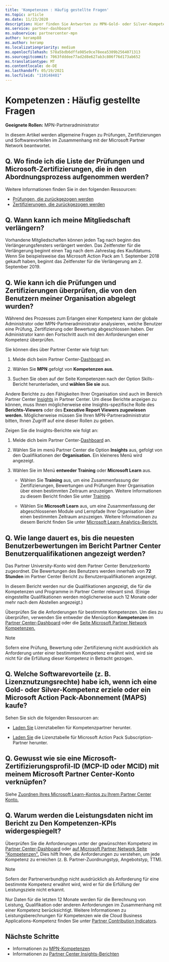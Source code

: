 ```yaml
---
title: 'Kompetenzen : Häufig gestellte Fragen'
ms.topic: article
ms.date: 11/23/2020
description: Hier finden Sie Antworten zu MPN-Gold- oder Silver-Kompetenzen, ablaufen, verlängern oder aktivieren von Lizenzen für Azure, Cloud, Visual Studio, technische Und Supportvorteile.
ms.service: partner-dashboard
ms.subservice: partnercenter-mpn
author: keramp88
ms.author: keramp
ms.localizationpriority: medium
ms.openlocfilehash: 578a5bdb6dffa985e9ce78eea5309b2564071313
ms.sourcegitcommit: 7063fdddee77ad2d8e627ab3c806f76d173ab652
ms.translationtype: MT
ms.contentlocale: de-DE
ms.lasthandoff: 05/19/2021
ms.locfileid: "110148481"
---
```

# <a name="competencies---frequently-asked-questions"></a>Kompetenzen : Häufig gestellte Fragen

**Geeignete Rollen:** MPN-Partneradministrator

In diesem Artikel werden allgemeine Fragen zu Prüfungen, Zertifizierungen und Softwarevorteilen im Zusammenhang mit der Microsoft Partner Network beantwortet.

## <a name="q-where-can-i-find-the-list-of-exams-and-microsoft-certifications-being-retired"></a>Q. Wo finde ich die Liste der Prüfungen und Microsoft-Zertifizierungen, die in den Abordnungsprozess aufgenommen werden?

Weitere Informationen finden Sie in den folgenden Ressourcen:

- [Prüfungen, die zurückgezogen werden](/learn/certifications/retired-certification-exams)
- [Zertifizierungen, die zurückgezogen werden](/learn/certifications/retired-certifications)

## <a name="q-when-can-i-renew-my-membership"></a>Q. Wann kann ich meine Mitgliedschaft verlängern?

Vorhandene Mitgliedschaften können jeden Tag nach beginn des Verlängerungsfensters verlängert werden. Das Zeitfenster für die Verlängerung beginnt einen Tag nach dem Jahrestag des Kaufdatums. Wenn Sie beispielsweise das Microsoft Action Pack am 1. September 2018 gekauft haben, beginnt das Zeitfenster für die Verlängerung am 2. September 2019.

## <a name="q-how-can-i-verify-the-exams-and-certifications-taken-by-my-organizations-users"></a>Q. Wie kann ich die Prüfungen und Zertifizierungen überprüfen, die von den Benutzern meiner Organisation abgelegt wurden?

Während des Prozesses zum Erlangen einer Kompetenz kann der globale Administrator oder MPN-Partneradministrator analysieren, welche Benutzer eine Prüfung, Zertifizierung oder Bewertung abgeschlossen haben. Der Administrator kann den Fortschritt auch mit den Anforderungen einer Kompetenz überprüfen.

Sie können dies über Partner Center wie folgt tun:

1. Melde dich beim Partner Center-[Dashboard](https://partner.microsoft.com/dashboard) an.

1. Wählen Sie **MPN** gefolgt von **Kompetenzen aus.**

1. Suchen Sie oben auf der Seite Kompetenzen nach der Option Skills-Bericht herunterladen, und **wählen Sie sie** aus.

Andere Berichte zu den Fähigkeiten Ihrer Organisation sind auch im Bereich Partner Center [Insights](partner-center-insights.md) in Partner Center. Um diese Berichte anzeigen zu können, muss Ihnen möglicherweise eine Insights-spezifische Rolle des **Berichts-Viewers** oder des **Executive Report Viewers zugewiesen werden.** Möglicherweise müssen Sie Ihren MPN-Partneradministrator bitten, Ihnen Zugriff auf eine dieser Rollen zu geben.

Zeigen Sie die Insights-Berichte wie folgt an:

1. Melde dich beim Partner Center-[Dashboard](https://partner.microsoft.com/dashboard) an.

1. Wählen Sie im menü Partner Center die Option **Insights** aus, gefolgt von den Qualifikationen der **Organisation.** Ein kleineres Menü wird angezeigt.

1. Wählen Sie im Menü **entweder Training** oder **Microsoft Learn** aus.

   - Wählen Sie **Training** aus, um eine Zusammenfassung der Zertifizierungen, Bewertungen und Prüfungen Ihrer Organisation über einen bestimmten Zeitraum anzuzeigen. Weitere Informationen zu diesem Bericht finden Sie unter [Training](pci-training-dashboard.md).

   - Wählen Sie **Microsoft Learn** aus, um eine Zusammenfassung der abgeschlossenen Module und Lernpfade Ihrer Organisation über einen bestimmten Zeitraum anzuzeigen. Weitere Informationen zu diesem Bericht finden Sie unter [Microsoft Learn Analytics-Bericht.](ms-learn-analytics.md)

## <a name="q-how-long-does-it-take-to-see-the-latest-user-assessments-in-the-partner-center-user-skills-report"></a>Q. Wie lange dauert es, bis die neuesten Benutzerbewertungen im Bericht Partner Center Benutzerqualifikationen angezeigt werden?

Das Partner University-Konto wird dem Partner Center Benutzerkonto zugeordnet. Die Bewertungen des Benutzers werden innerhalb von **72 Stunden** im Partner Center Bericht zu Benutzerqualifikationen angezeigt.

In diesem Bericht werden nur die Qualifikationen angezeigt, die für die Kompetenzen und Programme in Partner Center relevant sind. (Einige eingestellte Qualifikationen werden möglicherweise auch 12 Monate oder mehr nach dem Abstellen angezeigt.)

Überprüfen Sie die Anforderungen für bestimmte Kompetenzen. Um dies zu überprüfen, verwenden Sie entweder die Menüoption **Kompetenzen** im [Partner Center-Dashboard](https://partner.microsoft.com/dashboard) oder die [Seite Microsoft Partner Network Kompetenzen.](https://partner.microsoft.com/membership/competencies)

> [!NOTE]
> Sofern eine Prüfung, Bewertung oder Zertifizierung nicht ausdrücklich als Anforderung unter einer bestimmten Kompetenz erwähnt wird, wird sie nicht für die Erfüllung dieser Kompetenz in Betracht gezogen.

## <a name="q-what-are-the-software-benefits-such-as-license-use-rights-that-i-am-entitled-to-when-i-achieve-a-gold-or-silver-competency-or-buy-a-microsoft-action-pack-subscription-maps"></a>Q. Welche Softwarevorteile (z. B. Lizenznutzungsrechte) habe ich, wenn ich eine Gold- oder Silver-Kompetenz erziele oder ein Microsoft Action Pack-Abonnement (MAPS) kaufe?

Sehen Sie sich die folgenden Ressourcen an:

- [Laden Sie](https://assetsprod.microsoft.com/mpn-maps-software-iur-competency-license-table.docx) Lizenztabellen für Kompetenzpartner herunter.

- [Laden Sie](https://assetsprod.microsoft.com/en-us/microsoft-action-pack-license-table.pdf) die Lizenztabelle für Microsoft Action Pack Subscription-Partner herunter.

## <a name="q-how-do-i-link-a-microsoft-certification-profile-id-mcp-id-or-mcid-to-my-microsoft-partner-center-account"></a>Q. Gewusst wie sie eine Microsoft-Zertifizierungsprofil-ID (MCP-ID oder MCID) mit meinem Microsoft Partner Center-Konto verknüpfen?

Siehe [Zuordnen Ihres Microsoft Learn-Kontos zu Ihrem Partner Center Konto.](ms-learn-associate.md)

## <a name="q-why-cant-i-see-the-performance-data-reflected-under-the-competencies-kpis-report"></a>Q. Warum werden die Leistungsdaten nicht im Bericht zu Den Kompetenzen-KPIs widergespiegelt?

Überprüfen Sie die Anforderungen unter der gewünschten Kompetenz im [Partner Center-Dashboard](https://partner.microsoft.com/dashboard) oder [auf Microsoft Partner Network Seite "Kompetenzen".](https://partner.microsoft.com/membership/competencies) Dies hilft Ihnen, die Anforderungen zu verstehen, um jede Kompetenz zu erreichen (z. B. Partner-Zuordnungstyp, Angebotstyp, TTM).

> [!NOTE]
> Sofern der Partnerverbundtyp nicht ausdrücklich als Anforderung für eine bestimmte Kompetenz erwähnt wird, wird er für die Erfüllung der Leistungsziele nicht erkannt.
>
> Nur Daten für die letzten 12 Monate werden für die Berechnung von Leistung, Qualifikation oder anderen Anforderungen im Zusammenhang mit einer Kompetenz berücksichtigt. Weitere Informationen zu Leistungsberechnungen für Kompetenzen wie die Cloud Business Applications-Kompetenz finden Sie unter [Partner Contribution Indicators](partner-contribution-indicators.md).

## <a name="next-steps"></a>Nächste Schritte

- Informationen zu [MPN-Kompetenzen](learn-about-competencies.md)
- Informationen zu [Partner Center Insights-Berichten](partner-center-insights.md)
